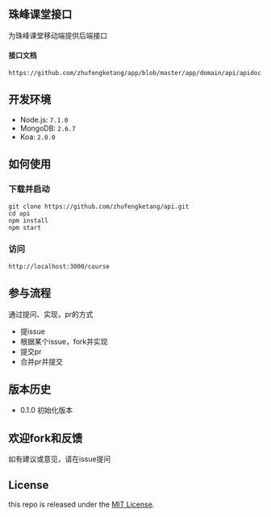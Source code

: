 ## 珠峰课堂接口

为珠峰课堂移动端提供后端接口

#### 接口文档
```
https://github.com/zhufengketang/app/blob/master/app/domain/api/apidoc.md
```

## 开发环境

- Node.js: `7.1.0`
- MongoDB: `2.6.7`
- Koa: `2.0.0`


## 如何使用
### 下载并启动
```
git clone https://github.com/zhufengketang/api.git
cd api
npm install
npm start
```
### 访问
```
http://localhost:3000/course
```


## 参与流程

通过提问、实现，pr的方式

- 提issue
- 根据某个issue，fork并实现
- 提交pr
- 合并pr并提交

## 版本历史

- 0.1.0 初始化版本

## 欢迎fork和反馈

如有建议或意见，请在issue提问

## License

this repo is released under the [MIT License](http://www.opensource.org/licenses/MIT).
